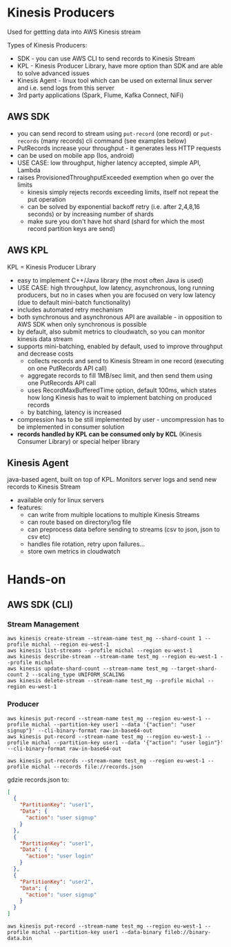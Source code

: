 # Kinesis Producers
Used for gettting data into AWS Kinesis stream

Types of Kinesis Producers:
* SDK - you can use AWS CLI to send records to Kinesis Stream
* KPL - Kinesis Producer Library, have more option than SDK and are able to solve advanced issues
* Kinesis Agent - linux tool which can be used on external linux server and i.e. send logs from this server
* 3rd party applications (Spark, Flume, Kafka Connect, NiFi)

## AWS SDK
* you can send record to stream using `put-record` (one record) or `put-records` (many records) cli command (see examples below)
* PutRecords increase your throughput - it generates less HTTP requests
* can be used on mobile app (Ios, android)
* USE CASE: low throughput, higher latency accepted, simple API, Lambda
* raises ProvisionedThroughputExceeded exemption when go over the limits
  * kinesis simply rejects records exceeding limits, itself not repeat the put operation
  * can be solved by exponential backoff retry (i.e. after 2,4,8,16 seconds) or by increasing number of shards
  * make sure you don't have hot shard (shard for which the most record partition keys are send)

## AWS KPL
KPL = Kinesis Producer Library

* easy to implement C++/Java library (the most often Java is used)
* USE CASE: high throughput, low latency, asynchronous, long running producers, but no in cases when you are focused on very low latency (due to default mini-batch functionality)
* includes automated retry mechanism
* both synchronous and asynchronous API are available - in opposition to AWS SDK when only synchronous is possible
* by default, also submit metrics to cloudwatch, so you can monitor kinesis data stream
* supports mini-batching, enabled by default, used to improve throughput and decrease costs
  * collects records and send to Kinesis Stream in one record (executing on one PutRecords API call)
  * aggregate records to fill 1MB/sec limit, and then send them using one PutRecords API call
  * uses RecordMaxBufferedTime option, default 100ms, which states how long Kinesis has to wait to implement batching on produced records
  * by batching, latency is increased
* compression has to be still implemented by user - uncompression has to be implemented in consumer solution
* **records handled by KPL can be consumed only by KCL** (Kinesis Consumer Library) or special helper library

## Kinesis Agent
java-based agent, built on top of KPL. Monitors server logs and send new records to Kinesis Stream
* available only for linux servers
* features:
  * can write from multiple locations to multiple Kinesis Streams
  * can route based on directory/log file
  * can preprocess data before sending to streams (csv to json, json to csv etc)
  * handles file rotation, retry upon failures...
  * store own metrics in cloudwatch

# Hands-on
## AWS SDK (CLI)
### Stream Management
```commandline
aws kinesis create-stream --stream-name test_mg --shard-count 1 --profile michal --region eu-west-1
aws kinesis list-streams --profile michal --region eu-west-1
aws kinesis describe-stream --stream-name test_mg --region eu-west-1 --profile michal
aws kinesis update-shard-count --stream-name test_mg --target-shard-count 2 --scaling_type UNIFORM_SCALING
aws kinesis delete-stream --stream-name test_mg --profile michal --region eu-west-1
```

### Producer
```commandline
aws kinesis put-record --stream-name test_mg --region eu-west-1 --profile michal --partition-key user1 --data '{"action": "user signup"}' --cli-binary-format raw-in-base64-out
aws kinesis put-record --stream-name test_mg --region eu-west-1 --profile michal --partition-key user1 --data '{"action": "user login"}' --cli-binary-format raw-in-base64-out
```

```commandline
aws kinesis put-records --stream-name test_mg --region eu-west-1 --profile michal --records file://records.json
```
gdzie records.json to:
```json
[
  {
    "PartitionKey": "user1",
    "Data": {
      "action": "user signup"
    }
  },
  {
    "PartitionKey": "user1",
    "Data": {
      "action": "user login"
    }
  },
  {
    "PartitionKey": "user2",
    "Data": {
      "action": "user signup"
    }
  }
]
```

```commandline
aws kinesis put-record --stream-name test_mg --region eu-west-1 --profile michal --partition-key user1 --data-binary fileb://binary-data.bin
```